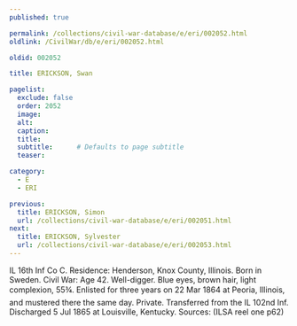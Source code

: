 ```yaml
---
published: true

permalink: /collections/civil-war-database/e/eri/002052.html
oldlink: /CivilWar/db/e/eri/002052.html

oldid: 002052

title: ERICKSON, Swan

pagelist:
  exclude: false
  order: 2052
  image: 
  alt:
  caption:
  title:
  subtitle:      # Defaults to page subtitle
  teaser:

category: 
  - E 
  - ERI

previous:
  title: ERICKSON, Simon
  url: /collections/civil-war-database/e/eri/002051.html  
next:
  title: ERICKSON, Sylvester
  url: /collections/civil-war-database/e/eri/002053.html   
---
```

IL 16th Inf Co C. Residence: Henderson, Knox County, Illinois. Born in Sweden. Civil War: Age 42. Well-digger. Blue eyes, brown hair, light complexion, 5&#146;5&frac34;&#148;. Enlisted for three years on 22 Mar 1864 at Peoria, Illinois, and mustered there the same day. Private. Transferred from the IL 102nd Inf. Discharged 5 Jul 1865 at Louisville, Kentucky. Sources: (ILSA reel one p62)